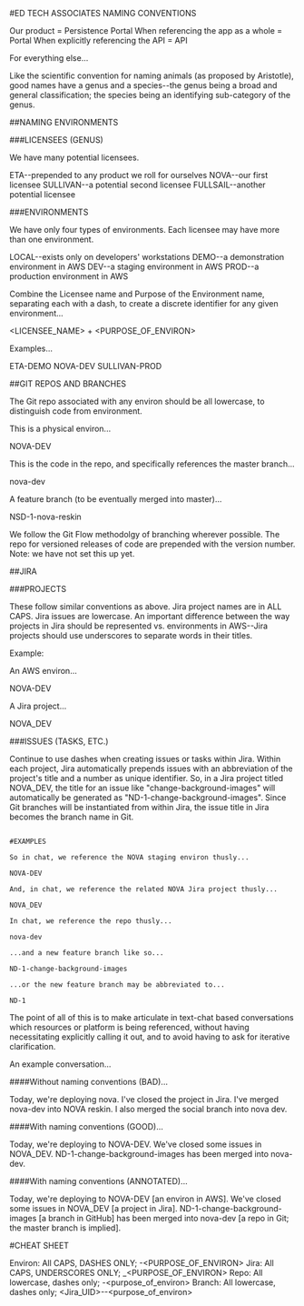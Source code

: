 #ED TECH ASSOCIATES NAMING CONVENTIONS


Our product = Persistence Portal
When referencing the app as a whole = Portal
When explicitly referencing the API = API

For everything else...

Like the scientific convention for naming animals (as proposed by Aristotle), good names have a genus and a species--the genus being a broad and general classification; the species being an identifying sub-category of the genus.

##NAMING ENVIRONMENTS

###LICENSEES (GENUS)

We have many potential licensees.

ETA--prepended to any product we roll for ourselves
NOVA--our first licensee
SULLIVAN--a potential second licensee
FULLSAIL--another potential licensee


###ENVIRONMENTS

We have only four types of environments. Each licensee may have more than one environment.

LOCAL--exists only on developers' workstations
DEMO--a demonstration environment in AWS
DEV--a staging environment in AWS
PROD--a production environment in AWS

Combine the Licensee name and Purpose of the Environment name, separating each with a dash, to create a discrete identifier for any given environment...

<LICENSEE_NAME> + <PURPOSE_OF_ENVIRON>

Examples...

ETA-DEMO
NOVA-DEV
SULLIVAN-PROD


##GIT REPOS AND BRANCHES

The Git repo associated with any environ should be all lowercase, to distinguish code from environment.

This is a physical environ...

NOVA-DEV

This is the code in the repo, and specifically references the master branch...

nova-dev

A feature branch (to be eventually merged into master)...

NSD-1-nova-reskin

We follow the Git Flow methodolgy of branching wherever possible. The repo for versioned releases of code are prepended with the version number. Note: we have not set this up yet.

##JIRA 

###PROJECTS

These follow similar conventions as above. Jira project names are in ALL CAPS. Jira issues are lowercase. An important difference between the way projects in Jira should be represented vs. environments in AWS--Jira projects should use underscores to separate words in their titles.

Example:

An AWS environ...

NOVA-DEV

A Jira project...

NOVA_DEV

###ISSUES (TASKS, ETC.)

Continue to use dashes when creating issues or tasks within Jira. Within each project, Jira automatically prepends issues with an abbreviation of the project's title and a number as unique identifier. So, in a Jira project titled NOVA_DEV, the title for an issue like "change-background-images" will automatically be generated as "ND-1-change-background-images". Since Git branches will be instantiated from within Jira, the issue title in Jira becomes the branch name in Git.

~~~~~~~~~~~~~

#EXAMPLES

So in chat, we reference the NOVA staging environ thusly...

NOVA-DEV

And, in chat, we reference the related NOVA Jira project thusly...

NOVA_DEV

In chat, we reference the repo thusly...

nova-dev

...and a new feature branch like so...

ND-1-change-background-images

...or the new feature branch may be abbreviated to...

ND-1

~~~~~~~~~~~~~

The point of all of this is to make articulate in text-chat based conversations which resources or platform is being referenced, without having necessitating explicitly calling it out, and to avoid having to ask for iterative clarification.

An example conversation...

####Without naming conventions (BAD)...

Today, we're deploying nova. I've closed the project in Jira. I've merged nova-dev into NOVA reskin. I also merged the social branch into nova dev.


####With naming conventions (GOOD)...

Today, we're deploying to NOVA-DEV. We've closed some issues in NOVA_DEV. ND-1-change-background-images has been merged into nova-dev. 

####With naming conventions (ANNOTATED)...

Today, we're deploying to NOVA-DEV [an environ in AWS]. We've closed some issues in NOVA_DEV [a project in Jira]. ND-1-change-background-images [a branch in GitHub] has been merged into nova-dev [a repo in Git; the master branch is implied].


#CHEAT SHEET

Environ: All CAPS, DASHES ONLY; <LICENSEE>-<PURPOSE_OF_ENVIRON>
Jira: All CAPS, UNDERSCORES ONLY; <LICENSEE>_<PURPOSE_OF_ENVIRON>
Repo: All lowercase, dashes only; <licensee>-<purpose_of_environ>
Branch: All lowercase, dashes only; <Jira_UID>-<licensee>-<purpose_of_environ>

